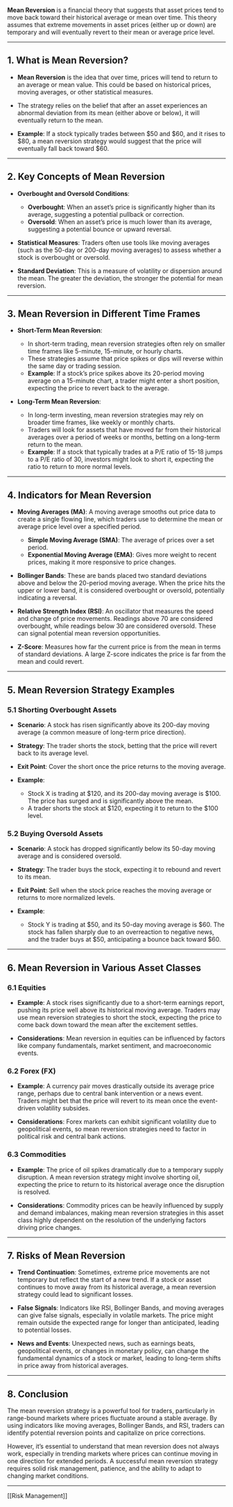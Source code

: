 **Mean Reversion** is a financial theory that suggests that asset prices tend to move back toward their historical average or mean over time. This theory assumes that extreme movements in asset prices (either up or down) are temporary and will eventually revert to their mean or average price level.

---

## 1. **What is Mean Reversion?**

- **Mean Reversion** is the idea that over time, prices will tend to return to an average or mean value. This could be based on historical prices, moving averages, or other statistical measures.
  
- The strategy relies on the belief that after an asset experiences an abnormal deviation from its mean (either above or below), it will eventually return to the mean.

- **Example**: If a stock typically trades between $50 and $60, and it rises to $80, a mean reversion strategy would suggest that the price will eventually fall back toward $60.

---

## 2. **Key Concepts of Mean Reversion**

- **Overbought and Oversold Conditions**: 
  - **Overbought**: When an asset’s price is significantly higher than its average, suggesting a potential pullback or correction.
  - **Oversold**: When an asset’s price is much lower than its average, suggesting a potential bounce or upward reversal.
  
- **Statistical Measures**: Traders often use tools like moving averages (such as the 50-day or 200-day moving averages) to assess whether a stock is overbought or oversold. 

- **Standard Deviation**: This is a measure of volatility or dispersion around the mean. The greater the deviation, the stronger the potential for mean reversion.

---

## 3. **Mean Reversion in Different Time Frames**

- **Short-Term Mean Reversion**:
  - In short-term trading, mean reversion strategies often rely on smaller time frames like 5-minute, 15-minute, or hourly charts.
  - These strategies assume that price spikes or dips will reverse within the same day or trading session.
  - **Example**: If a stock’s price spikes above its 20-period moving average on a 15-minute chart, a trader might enter a short position, expecting the price to revert back to the average.

- **Long-Term Mean Reversion**:
  - In long-term investing, mean reversion strategies may rely on broader time frames, like weekly or monthly charts.
  - Traders will look for assets that have moved far from their historical averages over a period of weeks or months, betting on a long-term return to the mean.
  - **Example**: If a stock that typically trades at a P/E ratio of 15-18 jumps to a P/E ratio of 30, investors might look to short it, expecting the ratio to return to more normal levels.

---

## 4. **Indicators for Mean Reversion**

- **Moving Averages (MA)**: A moving average smooths out price data to create a single flowing line, which traders use to determine the mean or average price level over a specified period.
  - **Simple Moving Average (SMA)**: The average of prices over a set period.
  - **Exponential Moving Average (EMA)**: Gives more weight to recent prices, making it more responsive to price changes.
  
- **Bollinger Bands**: These are bands placed two standard deviations above and below the 20-period moving average. When the price hits the upper or lower band, it is considered overbought or oversold, potentially indicating a reversal.
  
- **Relative Strength Index (RSI)**: An oscillator that measures the speed and change of price movements. Readings above 70 are considered overbought, while readings below 30 are considered oversold. These can signal potential mean reversion opportunities.

- **Z-Score**: Measures how far the current price is from the mean in terms of standard deviations. A large Z-score indicates the price is far from the mean and could revert.

---

## 5. **Mean Reversion Strategy Examples**

### 5.1 **Shorting Overbought Assets**

- **Scenario**: A stock has risen significantly above its 200-day moving average (a common measure of long-term price direction). 
- **Strategy**: The trader shorts the stock, betting that the price will revert back to its average level.
- **Exit Point**: Cover the short once the price returns to the moving average.

- **Example**: 
  - Stock X is trading at $120, and its 200-day moving average is $100. The price has surged and is significantly above the mean.
  - A trader shorts the stock at $120, expecting it to return to the $100 level.

### 5.2 **Buying Oversold Assets**

- **Scenario**: A stock has dropped significantly below its 50-day moving average and is considered oversold.
- **Strategy**: The trader buys the stock, expecting it to rebound and revert to its mean.
- **Exit Point**: Sell when the stock price reaches the moving average or returns to more normalized levels.

- **Example**: 
  - Stock Y is trading at $50, and its 50-day moving average is $60. The stock has fallen sharply due to an overreaction to negative news, and the trader buys at $50, anticipating a bounce back toward $60.

---

## 6. **Mean Reversion in Various Asset Classes**

### 6.1 **Equities**

- **Example**: A stock rises significantly due to a short-term earnings report, pushing its price well above its historical moving average. Traders may use mean reversion strategies to short the stock, expecting the price to come back down toward the mean after the excitement settles.
  
- **Considerations**: Mean reversion in equities can be influenced by factors like company fundamentals, market sentiment, and macroeconomic events.

### 6.2 **Forex (FX)**

- **Example**: A currency pair moves drastically outside its average price range, perhaps due to central bank intervention or a news event. Traders might bet that the price will revert to its mean once the event-driven volatility subsides.

- **Considerations**: Forex markets can exhibit significant volatility due to geopolitical events, so mean reversion strategies need to factor in political risk and central bank actions.

### 6.3 **Commodities**

- **Example**: The price of oil spikes dramatically due to a temporary supply disruption. A mean reversion strategy might involve shorting oil, expecting the price to return to its historical average once the disruption is resolved.

- **Considerations**: Commodity prices can be heavily influenced by supply and demand imbalances, making mean reversion strategies in this asset class highly dependent on the resolution of the underlying factors driving price changes.

---

## 7. **Risks of Mean Reversion**

- **Trend Continuation**: Sometimes, extreme price movements are not temporary but reflect the start of a new trend. If a stock or asset continues to move away from its historical average, a mean reversion strategy could lead to significant losses.
  
- **False Signals**: Indicators like RSI, Bollinger Bands, and moving averages can give false signals, especially in volatile markets. The price might remain outside the expected range for longer than anticipated, leading to potential losses.

- **News and Events**: Unexpected news, such as earnings beats, geopolitical events, or changes in monetary policy, can change the fundamental dynamics of a stock or market, leading to long-term shifts in price away from historical averages.

---

## 8. **Conclusion**

The mean reversion strategy is a powerful tool for traders, particularly in range-bound markets where prices fluctuate around a stable average. By using indicators like moving averages, Bollinger Bands, and RSI, traders can identify potential reversion points and capitalize on price corrections.

However, it’s essential to understand that mean reversion does not always work, especially in trending markets where prices can continue moving in one direction for extended periods. A successful mean reversion strategy requires solid risk management, patience, and the ability to adapt to changing market conditions.

---

[[Risk Management]] 